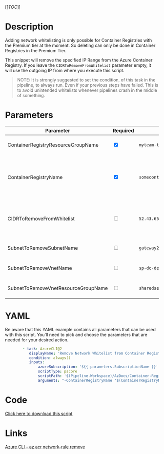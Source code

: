 [[_TOC_]]

# Description

Adding network whitelisting is only possible for Container Registries with the Premium tier at the moment. So deleting can only be done in Container Registries in the Premium Tier.

This snippet will remove the specified IP Range from the Azure Container Registry. If you leave the `CIDRToRemoveFromWhitelist` parameter empty, it will use the outgoing IP from where you execute this script.

> NOTE: It is strongly suggested to set the condition, of this task in the pipeline, to always run. Even if your previous steps have failed. This is to avoid unintended whitelists whenever pipelines crash in the middle of something.

# Parameters

| Parameter                           | Required                        | Example Value                                     | Description                                                                                                                                                                                                                  |
| ----------------------------------- | ------------------------------- | ------------------------------------------------- | ---------------------------------------------------------------------------------------------------------------------------------------------------------------------------------------------------------------------------- |
| ContainerRegistryResourceGroupName  | <input type="checkbox" checked> | `myteam-testapi-$(Release.EnvironmentName)`       | The name of the resource group the Container Registry is in                                                                                                                                                                  |
| ContainerRegistryName               | <input type="checkbox" checked> | `somecontainerregistry$(Release.EnvironmentName)` | The name for the Container Registry resource. This name is restricted to alphanumerical characters without hyphens etc.                                                                                                      |
| CIDRToRemoveFromWhitelist           | <input type="checkbox">         | `52.43.65.123/32`                                 | The IP range, to remove the whitelist for, in [CIDR notation](https://en.wikipedia.org/wiki/Classless_Inter-Domain_Routing#CIDR_notation). Leave this field empty to use the outgoing IP from where you execute this script. |
| SubnetToRemoveSubnetName            | <input type="checkbox">         | `gateway2-subnet`                                 | The name of the subnet you want to remove from the whitelist.                                                                                                                                                                |
| SubnetToRemoveVnetName              | <input type="checkbox">         | `sp-dc-dev-001-vnet`                              | The vnetname of the subnet you want to remove from the whitelist.                                                                                                                                                            |
| SubnetToRemoveVnetResourceGroupName | <input type="checkbox">         | `sharedservices-rg`                               | The VnetResourceGroupName your Vnet resides in.                                                                                                                                                                              |

# YAML

Be aware that this YAML example contains all parameters that can be used with this script. You'll need to pick and choose the parameters that are needed for your desired action.

```yaml
        - task: AzureCLI@2
           displayName: 'Remove Network Whitelist from Container Registry'
           condition: always()
           inputs:
               azureSubscription: '${{ parameters.SubscriptionName }}'
               scriptType: pscore
               scriptPath: '$(Pipeline.Workspace)/AzDocs/Container-Registry/Remove-Network-Whitelist-from-Container-Registry.ps1'
               arguments: "-ContainerRegistryName '$(ContainerRegistryName)' -ContainerRegistryResourceGroupName '$(ContainerRegistryResourceGroupName)' -CIDRToRemoveFromWhitelist '$(CIDRToRemoveFromWhitelist)' -SubnetToRemoveSubnetName '$(SubnetToRemoveSubnetName)' -SubnetToRemoveVnetName '$(SubnetToRemoveVnetName)' -SubnetToRemoveVnetResourceGroupName '$(SubnetToRemoveVnetResourceGroupName)'"
```

# Code

[Click here to download this script](../../../../src/Container-Registry/Remove-IP-Whitelist-from-Container-Registry.ps1)

# Links

[Azure CLI - az acr network-rule remove](https://docs.microsoft.com/en-us/cli/azure/acr/network-rule?view=azure-cli-latest#az_acr_network_rule_remove)
